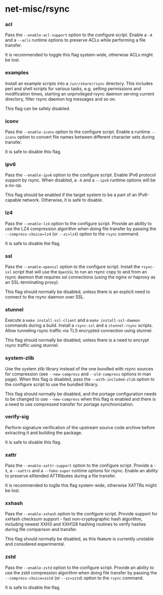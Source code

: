 # net-misc/rsync

### acl
Pass the `--enable-acl-support` option to the configure script. Enable a `-A` and a `--acls` runtime options to preserve ACLs while performing a file transfer.

It is recommended to toggle this flag system-wide, otherwise ACLs might be lost.

### examples
Install an example scripts into a `/usr/share/rsync` directory. This includes perl and shell scripts for various tasks, e.g. setting permissions and modification times, starting an unprivileged rsync daemon serving current directory, filter rsync daemon log messages and so on.

This flag can be safely disabled.

### iconv
Pass the `--enable-iconv` option to the configure script. Enable a runtime `--iconv` option to convert file names between different character sets during transfer.

It is safe to disable this flag.

### ipv6
Pass the `--enable-ipv6` option to the configure script. Enable IPv6 protocol support by rsync. When disabled, a `-6` and a `--ipv6` runtime options will be a no-op.

This flag should be enabled if the target system to be a part of an IPv6-capable network. Otherwise, it is safe to disable.

### lz4
Pass the `--enable-lz4` option to the configure script. Provide an ability to use the LZ4 compression algorithm when doing file transfer by passing the `--compress-choice=lz4` (or `--zc=lz4`) option to the `rsync` command.

It is safe to disable the flag.

### ssl
Pass the `--enable-openssl` option to the configure script. Install the `rsync-ssl` script that will use the `OpenSSL` to run an rsync copy to and from an rsync daemon that requires ssl connections (using the nginx or haproxy as an SSL-terminating proxy).

This flag should normally be disabled, unless there is an explicit need to connect to the rsync daemon over SSL.

### stunnel
Execute a `make install-ssl-client` and a `make install-ssl-daemon` commands during a build. Install a `rsync-ssl` and a `stunnel-rsync` scripts. Allow tunneling rsync traffic via TLS encrypted connection using stunnel.

This flag should normally be disabled, unless there is a need to encrypt rsync traffic using stunnel.

### system-zlib
Use the system zlib library instead of the one bundled with rsync sources for compression (see `--new-compress` and `--old-compress` options in man page). When this flag is disabled, pass the `--with-included-zlib` option to the configure script to use the bundled library.

This flag should normally be disabled, and the portage configuration needs to be changed to use `--new-compress` when this flag is enabled and there is a need to use compressed transfer for portage synchronization.

### verify-sig
Perform signature verification of the upstream source code archive before extracting it and building the package.

It is safe to disable this flag.

### xattr
Pass the `--enable-xattr-support` option to the configure script. Provide a `-X`, a `--xattrs` and a `--fake-super` runtime options for rsync. Enable an ability to preserve eXtended ATTRibutes during a file transfer.

It is recommended to toglle this flag system-wide, otherwise XATTRs might be lost.

### xxhash
Pass the `--enable-xxhash` option to the configure script. Provide support for xxHash checksum support - fast non-cryptographic hash algorithm, including newest XXH3 and XXH128 hashing routines to verify hashes during file comparison and transfer.

This flag should normally be disabled, as this feature is currently unstable and considered experimental.

### zstd
Pass the `--enable-zstd` option to the configure script. Provide an ability to use the zstd compression algorithm when doing file transfer by passing the `--compress-choice=zstd` (or `--zc=zstd`) option to the `rsync` command.

It is safe to disable the flag.
